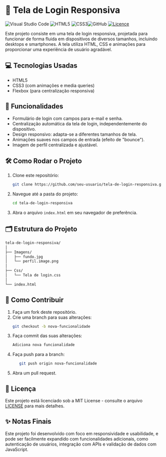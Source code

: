 # 🌟 Tela de Login Responsiva
![Visual Studio Code](https://img.shields.io/badge/Visual%20Studio%20Code-0078d7.svg?style=for-the-badge&logo=visual-studio-code&logoColor=white)  ![HTML5](https://img.shields.io/badge/html5-%23E34F26.svg?style=for-the-badge&logo=html5&logoColor=white)  ![CSS3](https://img.shields.io/badge/css3-%231572B6.svg?style=for-the-badge&logo=css3&logoColor=white)![GitHub](https://img.shields.io/badge/github-%23121011.svg?style=for-the-badge&logo=github&logoColor=white)
[![Licence](https://img.shields.io/github/license/Ileriayo/markdown-badges?style=for-the-badge)](./LICENSE)

Este projeto consiste em uma tela de login responsiva, projetada para funcionar de forma fluida em dispositivos de diversos tamanhos, incluindo desktops e smartphones. A tela utiliza HTML, CSS e animações para proporcionar uma experiência de usuário agradável.

## 💻 Tecnologias Usadas
- HTML5
- CSS3 (com animações e media queries)
- Flexbox (para centralização responsiva)

## 🚀 Funcionalidades
- Formulário de login com campos para e-mail e senha.
- Centralização automática da tela de login, independentemente do dispositivo.
- Design responsivo: adapta-se a diferentes tamanhos de tela.
- Animações suaves nos campos de entrada (efeito de "bounce").
- Imagem de perfil centralizada e ajustável.

## 🛠 Como Rodar o Projeto

1. Clone este repositório:
   ```bash
   git clone https://github.com/seu-usuario/tela-de-login-responsiva.git
    ```
2. Navegue até a pasta do projeto:

   ```bash
   cd tela-de-login-responsiva
   ```
 3. Abra o arquivo `index.html` em seu navegador de preferência.

##  🗂 Estrutura do Projeto
```bash
tela-de-login-responsiva/
│
├── Imagens/
│   ├── fundo.jpg
│   └── perfil.image.png
│
├── Css/
│   └── Tela de login.css
│
└── index.html
```

## 🤝 Como Contribuir
1. Faça um fork deste repositório.
2. Crie uma branch para suas alterações:
   ```bash
   git checkout -b nova-funcionalidade
    ```
3. Faça commit das suas alterações:
    ```bash
    Adiciona nova funcionalidade
    ```
4. Faça push para a branch:
     ```bash
        git push origin nova-funcionalidade
    ```
5. Abra um pull request.

## 📜 Licença
Este projeto está licenciado sob a MIT License - consulte o arquivo [LICENSE](./LICENSE) para mais detalhes.

## ✨ Notas Finais
Este projeto foi desenvolvido com foco em responsividade e usabilidade, e pode ser facilmente expandido com funcionalidades adicionais, como autenticação de usuários, integração com APIs e validação de dados com JavaScript.



    
